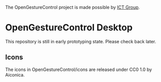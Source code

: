 The OpenGestureControl project is made possible by [ICT Group](https://ict.eu/).

# OpenGestureControl Desktop
This repository is still in early prototyping state. Please check back later.

## Icons
The icons in OpenGestureControl/icons are released under CC0 1.0 by Aiconica.
